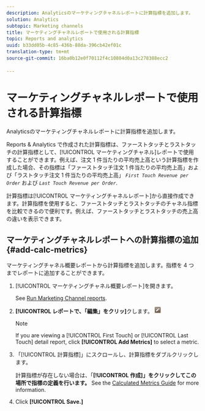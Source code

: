 ```yaml
---
description: Analyticsのマーケティングチャネルレポートに計算指標を追加します。
solution: Analytics
subtopic: Marketing channels
title: マーケティングチャネルレポートで使用される計算指標
topic: Reports and analytics
uuid: b33dd05b-4c85-436b-88da-396cb42ef01c
translation-type: tm+mt
source-git-commit: 16ba0b12e0f70112f4c10804d0a13c278388ecc2

---
```



# マーケティングチャネルレポートで使用される計算指標

Analyticsのマーケティングチャネルレポートに計算指標を追加します。

Reports &amp; Analytics で作成された計算指標は、ファーストタッチとラストタッチの計算指標として、[!UICONTROL マーケティングチャネル]レポートで使用することができます。例えば、注文 1 件当たりの平均売上高という計算指標を作成した場合、その指標は「ファーストタッチ注文 1 件当たりの平均売上高」および「ラストタッチ注文 1 件当たりの平均売上高」 *`First Touch Revenue per Order`* および *`Last Touch Revenue per Order`*.

計算指標は[!UICONTROL マーケティングチャネルレポート]から直接作成できます。計算指標を使用すると、ファーストタッチとラストタッチのチャネル指標を比較できるので便利です。例えば、ファーストタッチとラストタッチの売上高の違いを表示できます。

## マーケティングチャネルレポートへの計算指標の追加 {#add-calc-metrics}

マーケティングチャネル概要レポートから計算指標を追加します。指標を 4 つまでレポートに追加することができます。

1. [!UICONTROL マーケティングチャネル概要レポート]を開きます。

   See [Run Marketing Channel reports](/help/components/c-marketing-channels/t-reports-sc.md).

1. **[!UICONTROL レポートで、「編集」をクリッ]**&#x200B;クします。 ![](assets/metric_edit_icon.png)

   >[!NOTE]
   >
   >If you are viewing a [!UICONTROL First Touch] or [!UICONTROL Last Touch] detail report, click **[!UICONTROL Add Metrics]** to select a metric.

1. 「[!UICONTROL 計算指標]」にスクロールし、計算指標をダブルクリックします。

   計算指標が存在しない場合は、「**[!UICONTROL 作成]」をクリックしてこの場所で指標の定義を行います。** See the [Calculated Metrics Guide](https://marketing.adobe.com/resources/help/en_US/analytics/calcmetrics/) for more information.
1. Click **[!UICONTROL Save.]**
